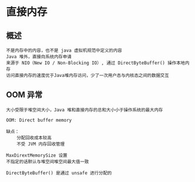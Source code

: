 # 直接内存

## 概述

    不是内存中的内容，也不是 java 虚拟机规范中定义的内容
    Java 堆外，直接向系统内存申请
    来源于 NIO（New IO / Non-Blocking IO）, 通过 DirectByteBuffer() 操作本地内存
    访问直接内存的速度优于Java堆内存访问，少了一次用户态与内核态之间的数据交互

## OOM 异常

    大小受限于堆空间大小，Java 堆和直接内存的总和大小小于操作系统的最大内存

    OOM: Direct buffer memory

    缺点：
        分配回收成本较高
        不受 JVM 内存回收管理
    
    MaxDirextMemorySize 设置
    不指定的话默认与堆空间堆空间最大值一致

    DirectByteBuffer() 是通过 unsafe 进行分配的
